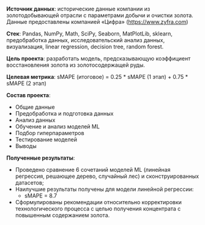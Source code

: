 **Источник данных**: исторические данные компании из золотодобывающей отрасли с параметрами добычи и очистки золота. \
Данные предоставлены компанией «Цифра» (https://www.zyfra.com)

**Стек**: Pandas, NumPy, Math, SciPy, Seaborn, MatPlotLib, sklearn, предобработка данных, исследовательский анализ данных, визуализация, linear regression, decision tree, random forest.

**Цель проекта**: разработать модель, предсказывающую коэффициент восстановления золота из золотосодержащей руды.

**Целевая метрика**: sMAPE (итоговое) = 0.25 * sMAPE (1 этап) + 0.75 * sMAPE (2 этап)

**Состав проекта**:
- Общие данные
- Предобработка и подготовка данных
- Анализ данных
- Обучение и анализ моделей ML
- Подбор гиперпараметров
- Тестирование моделей
- Выводы

**Полученные результаты**:
- Проведено сравнение 6 сочетаний моделей ML (линейная регрессия, решающее дерево, случайный лес) и сконструированных датасетов;
- Наилучшие результаты получены для модели линейной регрессии:
  - sMAPE = 8.7
- Сформулированы рекомендации относительно корректировки технологического процесса с целью получения концентрата с повышенным содержанием золота.
